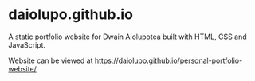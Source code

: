 # daiolupo.github.io

A static portfolio website for Dwain Aiolupotea built with HTML, CSS and JavaScript.

Website can be viewed at https://daiolupo.github.io/personal-portfolio-website/
